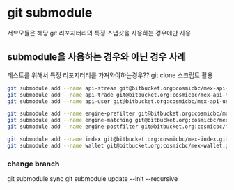 # git submodule

서브모듈은 해당 git 리포지터리의 특정 스냅샷을 사용하는 경우에만 사용

## submodule을 사용하는 경우와 아닌 경우 사례

테스트를 위해서 특정 리포지터리를 가져와야하는경우??
  git clone 스크립트 활용



```sh
git submodule add --name api-stream git@bitbucket.org:cosmicbc/mex-api-stream.git projects/api-stream
git submodule add --name api-trade git@bitbucket.org:cosmicbc/mex-api-trade.git projects/api-trade
git submodule add --name api-user git@bitbucket.org:cosmicbc/mex-api-user.git projects/api-user

git submodule add --name engine-prefilter git@bitbucket.org:cosmicbc/mex-engine-prefilter.git projects/api-stream
git submodule add --name engine-matching git@bitbucket.org:cosmicbc/mex-engine-matching.git projects/engine-matching
git submodule add --name engine-postfilter git@bitbucket.org:cosmicbc/mex-engine-postfilter.git projects/engine-postfilter

git submodule add --name index git@bitbucket.org:cosmicbc/mex-index.git projects/index
git submodule add --name wallet git@bitbucket.org:cosmicbc/mex-wallet.git projects/wallet
```

### change branch

git submodule sync
git submodule update --init --recursive
